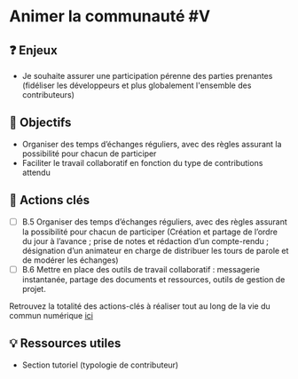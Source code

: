 # Animer la communauté \#V

## ❓ Enjeux

* Je souhaite assurer une participation pérenne des parties prenantes \(fidéliser les développeurs et plus globalement l'ensemble des contributeurs\)

## 🎯 Objectifs

* Organiser des temps d’échanges réguliers, avec des règles assurant la possibilité pour chacun de participer
* Faciliter le travail collaboratif en fonction du type de contributions attendu

## 📑 Actions clés

* [ ] B.5 Organiser des temps d’échanges réguliers, avec des règles assurant la possibilité pour chacun de participer \(Création et partage de l’ordre du jour à l’avance ; prise de notes et rédaction d’un compte-rendu ; désignation d’un animateur en charge de distribuer les tours de parole et de modérer les échanges\)
* [ ] B.6 Mettre en place des outils de travail collaboratif : messagerie instantanée, partage des documents et ressources, outils de gestion de projet.

Retrouvez la totalité des actions-clés à réaliser tout au long de la vie du commun numérique [ici](https://app.gitbook.com/@beta-gouv/s/tutoriel-lab-sonum/recapitulatif-des-actions-cles)

## 💡 Ressources utiles

* Section tutoriel \(typologie de contributeur\)

